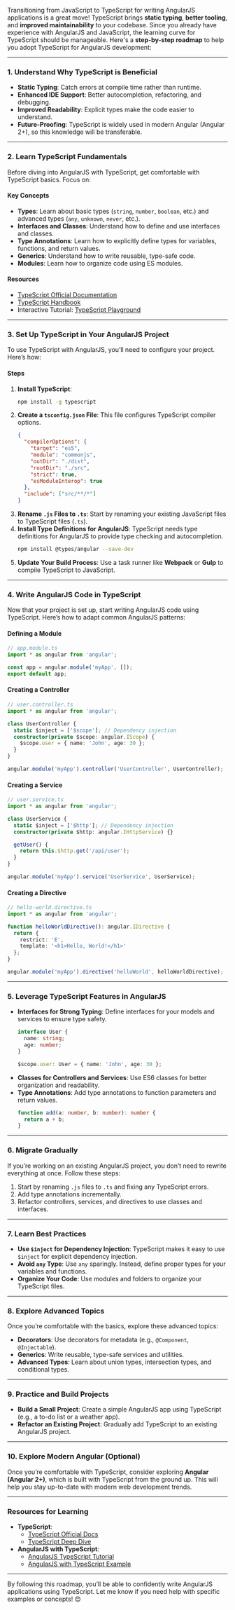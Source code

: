Transitioning from JavaScript to TypeScript for writing AngularJS applications is a great move! TypeScript brings **static typing**, **better tooling**, and **improved maintainability** to your codebase. Since you already have experience with AngularJS and JavaScript, the learning curve for TypeScript should be manageable. Here's a **step-by-step roadmap** to help you adopt TypeScript for AngularJS development:

---

### **1. Understand Why TypeScript is Beneficial**
   - **Static Typing**: Catch errors at compile time rather than runtime.
   - **Enhanced IDE Support**: Better autocompletion, refactoring, and debugging.
   - **Improved Readability**: Explicit types make the code easier to understand.
   - **Future-Proofing**: TypeScript is widely used in modern Angular (Angular 2+), so this knowledge will be transferable.

---

### **2. Learn TypeScript Fundamentals**
   Before diving into AngularJS with TypeScript, get comfortable with TypeScript basics. Focus on:

   #### **Key Concepts**
   - **Types**: Learn about basic types (`string`, `number`, `boolean`, etc.) and advanced types (`any`, `unknown`, `never`, etc.).
   - **Interfaces and Classes**: Understand how to define and use interfaces and classes.
   - **Type Annotations**: Learn how to explicitly define types for variables, functions, and return values.
   - **Generics**: Understand how to write reusable, type-safe code.
   - **Modules**: Learn how to organize code using ES modules.

   #### **Resources**
   - [TypeScript Official Documentation](https://www.typescriptlang.org/docs/)
   - [TypeScript Handbook](https://www.typescriptlang.org/docs/handbook/intro.html)
   - Interactive Tutorial: [TypeScript Playground](https://www.typescriptlang.org/play)

---

### **3. Set Up TypeScript in Your AngularJS Project**
   To use TypeScript with AngularJS, you’ll need to configure your project. Here’s how:

   #### **Steps**
   1. **Install TypeScript**:
      ```bash
      npm install -g typescript
      ```
   2. **Create a `tsconfig.json` File**:
      This file configures TypeScript compiler options.
      ```json
      {
        "compilerOptions": {
          "target": "es5",
          "module": "commonjs",
          "outDir": "./dist",
          "rootDir": "./src",
          "strict": true,
          "esModuleInterop": true
        },
        "include": ["src/**/*"]
      }
      ```
   3. **Rename `.js` Files to `.ts`**:
      Start by renaming your existing JavaScript files to TypeScript files (`.ts`).
   4. **Install Type Definitions for AngularJS**:
      TypeScript needs type definitions for AngularJS to provide type checking and autocompletion.
      ```bash
      npm install @types/angular --save-dev
      ```
   5. **Update Your Build Process**:
      Use a task runner like **Webpack** or **Gulp** to compile TypeScript to JavaScript.

---

### **4. Write AngularJS Code in TypeScript**
   Now that your project is set up, start writing AngularJS code using TypeScript. Here’s how to adapt common AngularJS patterns:

   #### **Defining a Module**
   ```typescript
   // app.module.ts
   import * as angular from 'angular';

   const app = angular.module('myApp', []);
   export default app;
   ```

   #### **Creating a Controller**
   ```typescript
   // user.controller.ts
   import * as angular from 'angular';

   class UserController {
     static $inject = ['$scope']; // Dependency injection
     constructor(private $scope: angular.IScope) {
       $scope.user = { name: 'John', age: 30 };
     }
   }

   angular.module('myApp').controller('UserController', UserController);
   ```

   #### **Creating a Service**
   ```typescript
   // user.service.ts
   import * as angular from 'angular';

   class UserService {
     static $inject = ['$http']; // Dependency injection
     constructor(private $http: angular.IHttpService) {}

     getUser() {
       return this.$http.get('/api/user');
     }
   }

   angular.module('myApp').service('UserService', UserService);
   ```

   #### **Creating a Directive**
   ```typescript
   // hello-world.directive.ts
   import * as angular from 'angular';

   function helloWorldDirective(): angular.IDirective {
     return {
       restrict: 'E',
       template: '<h1>Hello, World!</h1>'
     };
   }

   angular.module('myApp').directive('helloWorld', helloWorldDirective);
   ```

---

### **5. Leverage TypeScript Features in AngularJS**
   - **Interfaces for Strong Typing**:
     Define interfaces for your models and services to ensure type safety.
     ```typescript
     interface User {
       name: string;
       age: number;
     }

     $scope.user: User = { name: 'John', age: 30 };
     ```
   - **Classes for Controllers and Services**:
     Use ES6 classes for better organization and readability.
   - **Type Annotations**:
     Add type annotations to function parameters and return values.
     ```typescript
     function add(a: number, b: number): number {
       return a + b;
     }
     ```

---

### **6. Migrate Gradually**
   If you’re working on an existing AngularJS project, you don’t need to rewrite everything at once. Follow these steps:
   1. Start by renaming `.js` files to `.ts` and fixing any TypeScript errors.
   2. Add type annotations incrementally.
   3. Refactor controllers, services, and directives to use classes and interfaces.

---

### **7. Learn Best Practices**
   - **Use `$inject` for Dependency Injection**:
     TypeScript makes it easy to use `$inject` for explicit dependency injection.
   - **Avoid `any` Type**:
     Use `any` sparingly. Instead, define proper types for your variables and functions.
   - **Organize Your Code**:
     Use modules and folders to organize your TypeScript files.

---

### **8. Explore Advanced Topics**
   Once you’re comfortable with the basics, explore these advanced topics:
   - **Decorators**: Use decorators for metadata (e.g., `@Component`, `@Injectable`).
   - **Generics**: Write reusable, type-safe services and utilities.
   - **Advanced Types**: Learn about union types, intersection types, and conditional types.

---

### **9. Practice and Build Projects**
   - **Build a Small Project**: Create a simple AngularJS app using TypeScript (e.g., a to-do list or a weather app).
   - **Refactor an Existing Project**: Gradually add TypeScript to an existing AngularJS project.

---

### **10. Explore Modern Angular (Optional)**
   Once you’re comfortable with TypeScript, consider exploring **Angular (Angular 2+)**, which is built with TypeScript from the ground up. This will help you stay up-to-date with modern web development trends.

---

### **Resources for Learning**
   - **TypeScript**:
     - [TypeScript Official Docs](https://www.typescriptlang.org/docs/)
     - [TypeScript Deep Dive](https://basarat.gitbook.io/typescript/)
   - **AngularJS with TypeScript**:
     - [AngularJS TypeScript Tutorial](https://www.sitepoint.com/writing-angularjs-apps-using-typescript/)
     - [AngularJS with TypeScript Example](https://github.com/toddmotto/angularjs-typescript)

---

By following this roadmap, you’ll be able to confidently write AngularJS applications using TypeScript. Let me know if you need help with specific examples or concepts! 😊